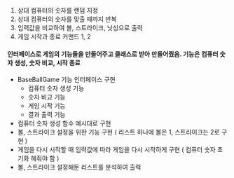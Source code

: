 1. 상대 컴퓨터의 숫자를 랜덤 지정
2. 상대 컴퓨터의 숫자를 맞출 때까지 반복
3. 입력값을 비교하여 볼, 스트라이크, 낫싱으로 출력
4. 게임 시작과 종료 커맨드 1, 2

#### 인터페이스로 게임의 기능들을 만들어주고 클래스로 받아 만들어줬음. 기능은 컴퓨터 숫자 생성, 숫자 비교, 시작 종료

- BaseBallGame 기능 인터페이스 구현
    - 컴퓨터 숫자 생성 기능
    - 숫자 비교 기능
    - 게임 시작 기능
    - 결과 출력 기능
- 컴퓨터 숫자 생성 함수 예시대로 구현
- 볼, 스트라이크 설정을 위한 기능 구현 ( 리스트 하나에 볼은 1, 스트라이크는 2로 구현 )
- 게임을 다시 시작할 때 입력값에 따라 게임을 다시 시작하게 구현 ( 컴퓨터 숫자 초기화 헤줘야 함 )
- 볼, 스트라이크 설정해둔 리스트를 분석하여 출력